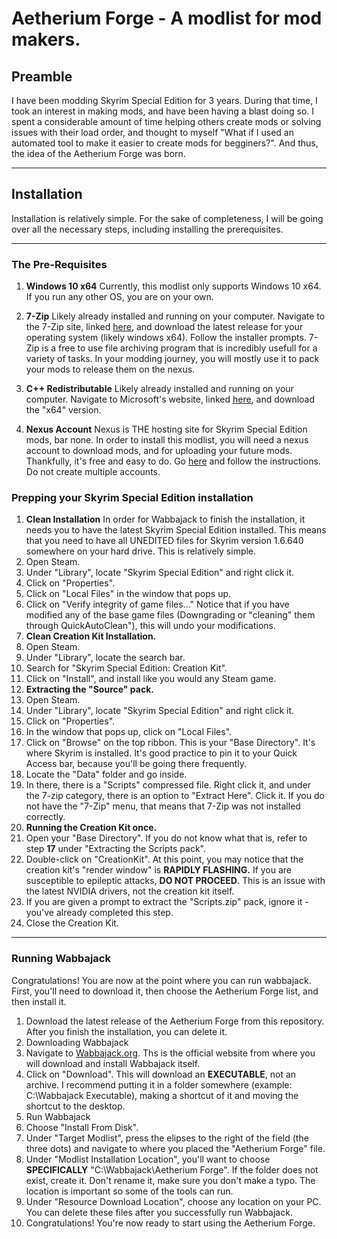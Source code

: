 # Aetherium Forge - A modlist for mod makers.

## Preamble

 I have been modding Skyrim Special Edition for 3 years. During that time, I took an interest in making mods, and have been having a blast doing so. I spent a considerable amount of time helping others create mods or solving issues with their load order, and thought to myself "What if I used an automated tool to make it easier to create mods for begginers?". And thus, the idea of the Aetherium Forge was born.
 

------------


 ## Installation
 Installation is relatively simple. For the sake of completeness, I will be going over all the necessary steps, including installing the prerequisites.
 

------------


 ### The Pre-Requisites
 1. **Windows 10 x64**
   Currently, this modlist only supports Windows 10 x64. If you run any other OS, you are on your own.
 
 1. **7-Zip**
   Likely already installed and running on your computer. Navigate to the 7-Zip site, linked [here](https://www.7-zip.org/ "here"), and download the latest release for your operating system (likely windows x64). Follow the installer prompts.
7-Zip is a free to use file archiving program that is incredibly usefull for a variety of tasks. In your modding journey, you will mostly use it to pack your mods to release them on the nexus.
 
 1. **C++ Redistributable**
   Likely already installed and running on your computer. Navigate to Microsoft's website, linked [here](https://learn.microsoft.com/en-us/cpp/windows/latest-supported-vc-redist?view=msvc-170#visual-studio-2015-2017-2019-and-2022 "here"), and download the "x64" version.
 
 1. **Nexus Account**
   Nexus is THE hosting site for Skyrim Special Edition mods, bar none. In order to install this modlist, you will need a nexus account to download mods, and for uploading your future mods. Thankfully, it's free and easy to do. Go [here](https://users.nexusmods.com/register "here") and follow the instructions. Do not create multiple accounts.

### Prepping your Skyrim Special Edition installation
1. **Clean Installation**
  In order for Wabbajack to finish the installation, it needs you to have the latest Skyrim Special Edition installed. This means that you need to have all UNEDITED files for Skyrim version 1.6.640 somewhere on your hard drive. This is relatively simple.
  1. Open Steam.
  1. Under "Library", locate "Skyrim Special Edition" and right click it.
  1. Click on "Properties".
  1. Click on "Local Files" in the window that pops up.
  1. Click on "Verify integrity of game files..."
    Notice that if you have modified any of the base game files (Downgrading or "cleaning" them through QuickAutoClean"), this will undo your modifications.
1. **Clean Creation Kit Installation.**
  1. Open Steam.
  1. Under "Library", locate the search bar.
  1. Search for "Skyrim Special Edition: Creation Kit".
  1. Click on "Install", and install like you would any Steam game.
1. **Extracting the "Source" pack.**
  1. Open Steam.
  1. Under "Library", locate "Skyrim Special Edition" and right click it.
  1. Click on "Properties".
  1. In the window that pops up, click on "Local Files".
  1. Click on "Browse" on the top ribbon.
    This is your "Base Directory". It's where Skyrim is installed. It's good practice to pin it to your Quick Access bar, because you'll be going there frequently.
  1. Locate the "Data" folder and go inside.
  1. In there, there is a "Scripts" compressed file. Right click it, and under the 7-zip category, there is an option to "Extract Here". Click it. If you do not have the "7-Zip" menu, that means that 7-Zip was not installed correctly.
1. **Running the Creation Kit once.**
  1. Open your "Base Directory". If you do not know what that is, refer to step **17** under "Extracting the Scripts pack".
  1. Double-click on "CreationKit".
  At this point, you may notice that the creation kit\'s "render window" is **RAPIDLY FLASHING.** If you are susceptible to epileptic attacks, **DO NOT PROCEED**. This is an issue with the latest NVIDIA drivers, not the creation kit itself.
  1. If you are given a prompt to extract the "Scripts.zip" pack, ignore it - you've already completed this step.
  1. Close the Creation Kit.
  

------------

### Running Wabbajack

Congratulations! You are now at the point where you can run wabbajack. First, you\'ll need to download it, then choose the Aetherium Forge list, and then install it.

1. Download the latest release of the Aetherium Forge from this repository. After you finish the installation, you can delete it.
1. Downloading Wabbajack
  1. Navigate to [Wabbajack.org](https://www.wabbajack.org/ "Wabbajack.org"). Ths is the official website from where you will download and install Wabbajack itself.
  1. Click on "Download".
    This will download an **EXECUTABLE**, not an archive. I recommend putting it in a folder somewhere (example: C:\Wabbajack Executable), making a shortcut of it and moving the shortcut to the desktop.
1. Run Wabbajack
1. Choose "Install From Disk".
1. Under "Target Modlist", press the elipses to the right of the field (the three dots) and navigate to where you placed the "Aetherium Forge" file.
1. Under "Modlist Installation Location", you\'ll want to choose **SPECIFICALLY** "C:\Wabbajack\Aetherium Forge". If the folder does not exist, create it. Don\'t rename it, make sure you don\'t make a typo. The location is important so some of the tools can run.
1. Under "Resource Download Location", choose any location on your PC. You can delete these files after you successfully run Wabbajack.
1. Congratulations! You're now ready to start using the Aetherium Forge.
